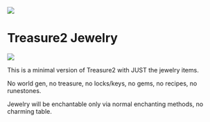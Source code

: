 [![](https://img.shields.io/discord/596352475204943873.svg?style=for-the-badge&logo=discord)](https://discord.gg/CpWXamx)
</br>

# Treasure2 Jewelry

![](./Treasure2-1.12.2/src/resources/treasure2-github-logo.png)

This is a minimal version of Treasure2 with JUST the jewelry items.

No world gen, no treasure, no locks/keys, no gems, no recipes, no runestones.

Jewelry will be enchantable only via normal enchanting methods, no charming table.
